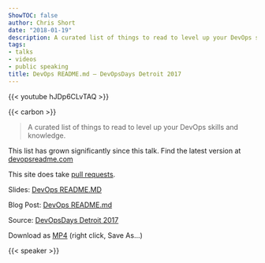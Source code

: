 ```yaml
---
ShowTOC: false
author: Chris Short
date: "2018-01-19"
description: A curated list of things to read to level up your DevOps skills and knowledge.
tags:
- talks
- videos
- public speaking
title: DevOps README.md — DevOpsDays Detroit 2017
---
```


{{< youtube hJDp6CLvTAQ >}}

{{< carbon >}}

> A curated list of things to read to level up your DevOps skills and knowledge.

This list has grown significantly since this talk. Find the latest version at [devopsreadme.com](https://devopsreadme.com/)  

This site does take [pull requests](https://github.com/chris-short/devopsreadme.com).

Slides: [DevOps README.MD](https://speakerdeck.com/chrisshort/devops-readme-dot-md)

Blog Post: [DevOps README.md](/devops-readme.md/)  

Source: [DevOpsDays Detroit 2017](https://youtu.be/hJDp6CLvTAQ?t=16m47s)

Download as [MP4](https://cdn.chrisshort.net/chrisshort/DevOps-README.md-Chris-Short.mp4) (right click, Save As...)

{{< speaker >}}
